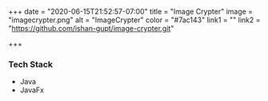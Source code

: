+++
date = "2020-06-15T21:52:57-07:00"
title = "Image Crypter"
image = "imagecrypter.png"
alt = "ImageCrypter"
color = "#7ac143"
link1 = ""
link2 = "https://github.com/ishan-gupt/image-crypter.git"

+++

### Tech Stack

- Java
- JavaFx
